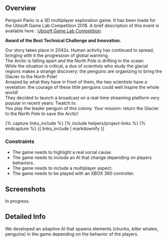 <!---
Grégoire Boiron <gregoire.boiron@gmail.com>
Copyright (c) 2018 Grégoire Boiron  All Rights Reserved.
--->

Overview
--------------------
Penguin Panic is a 3D multiplayer exploration game. It has been made for the Ubisoft Game Lab Competition 2018. A brief description of this event is available here : <a href="https://montreal.ubisoft.com/en/our-engagements/education/university/game-lab-competition/">Ubisoft Game Lab Competition</a>.

**Award of the Best Technical Challenge and Innovation.**   

Our story takes place in 2042s. Human activity has continued to spread, bringing with it the progression of global warming.   
The Arctic is falling apart and the North Pole is drifting in the ocean.   
While the situation is critical, a duo of scientists who study the glacial regions makes a strange discovery: the penguins are organizing to bring the Glacier to the North Pole!   
Amazed by what they have in front of them, the two scientists have a revelation: the courage of these little penguins could well inspire the whole world!   
They decided to launch a broadcast on a real-time streaming platform very popular in recent years: Twatch.tv.   
You play the leader penguin of this colony. Your mission: return the Glacier to the North Pole to save the Arctic!

{% capture links_include %}
{% include helpers/project-links %}
{% endcapture %}
{{ links_include | markdownify }}

### Constraints
* The game needs to highlight a real social cause.
* The game needs to include an AI that change depending on players behaviors.
* The game needs to include a multiplayer aspect.
* The game needs to be played with an XBOX 360 controller.

Screenshots
--------------------
In progress.

Detailed Info
--------------------
We developed an adaptive AI that spawns elements (chunks, killer whales, penguins) in the game depending on the behavior of the players.

